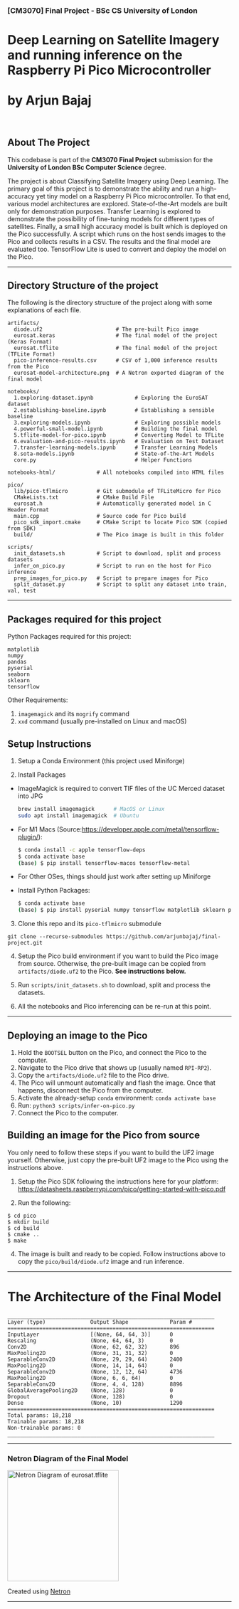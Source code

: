 ### [CM3070] Final Project - BSc CS University of London

<h1>
  Deep Learning on Satellite Imagery
  <br>and running inference on the
  <br>Raspberry Pi Pico Microcontroller
  <br><br><bold>by Arjun Bajaj</bold>
</h1>

<br>

## About The Project

This codebase is part of the **CM3070 Final Project** submission for the __University of London BSc Computer Science__ degree.

The project is about Classifying Satellite Imagery using Deep Learning. The primary goal of this project is to demonstrate the ability and run a high-accuracy yet tiny model on a Raspberry Pi Pico microcontroller. To that end, various model architectures are explored. State-of-the-Art models are built only for demonstration purposes. Transfer Learning is explored to demonstrate the possibility of fine-tuning models for different types of satellites. Finally, a small high accuracy model is built which is deployed on the Pico successfully. A script which runs on the host sends images to the Pico and collects results in a CSV. The results and the final model are evaluated too. TensorFlow Lite is used to convert and deploy the model on the Pico.

----

## Directory Structure of the project

The following is the directory structure of the project along with some explanations of each file.

```
artifacts/
  diode.uf2                       # The pre-built Pico image
  eurosat.keras                   # The final model of the project (Keras Format)
  eurosat.tflite                  # The final model of the project (TFLite Format)
  pico-inference-results.csv      # CSV of 1,000 inference results from the Pico
  eurosat-model-architecture.png  # A Netron exported diagram of the final model

notebooks/
  1.exploring-dataset.ipynb             # Exploring the EuroSAT dataset
  2.establishing-baseline.ipynb         # Establishing a sensible baseline
  3.exploring-models.ipynb              # Exploring possible models
  4.powerful-small-model.ipynb          # Building the final model
  5.tflite-model-for-pico.ipynb         # Converting Model to TFLite
  6.evaluation-and-pico-results.ipynb   # Evaluation on Test Dataset
  7.transfer-learning-models.ipynb      # Transfer Learning Models
  8.sota-models.ipynb                   # State-of-the-Art Models
  core.py                               # Helper Functions

notebooks-html/             # All notebooks compiled into HTML files

pico/
  lib/pico-tflmicro         # Git submodule of TFLiteMicro for Pico
  CMakeLists.txt            # CMake Build File
  eurosat.h                 # Automatically generated model in C Header Format
  main.cpp                  # Source code for Pico build
  pico_sdk_import.cmake     # CMake Script to locate Pico SDK (copied from SDK)
  build/                    # The Pico image is built in this folder

scripts/
  init_datasets.sh          # Script to download, split and process datasets
  infer_on_pico.py          # Script to run on the host for Pico inference
  prep_images_for_pico.py   # Script to prepare images for Pico
  split_dataset.py          # Script to split any dataset into train, val, test
```

----



## Packages required for this project

Python Packages required for this project:
```
matplotlib
numpy
pandas
pyserial
seaborn
sklearn
tensorflow
```

Other Requirements:

1. `imagemagick` and its `mogrify` command
2. `xxd` command (usually pre-installed on Linux and macOS)


## Setup Instructions

1. Setup a Conda Environment (this project used Miniforge)

2. Install Packages
  * ImageMagick is required to convert TIF files of the UC Merced dataset into JPG
    ```bash
    brew install imagemagick      # MacOS or Linux
    sudo apt install imagemagick  # Ubuntu
    ```

  * For M1 Macs (Source:https://developer.apple.com/metal/tensorflow-plugin/):
      ```bash
      $ conda install -c apple tensorflow-deps
      $ conda activate base
      (base) $ pip install tensorflow-macos tensorflow-metal
      ```

  * For Other OSes, things should just work after setting up Miniforge

  * Install Python Packages:
    ```bash
    $ conda activate base
    (base) $ pip install pyserial numpy tensorflow matplotlib sklearn pandas seaborn
    ```

3. Clone this repo and its `pico-tflmicro` submodule
  ```
  git clone --recurse-submodules https://github.com/arjunbajaj/final-project.git
  ```

4. Setup the Pico build environment if you want to build the Pico image from source. Otherwise, the pre-built image can be copied from `artifacts/diode.uf2` to the Pico. **See instructions below.**

5. Run `scripts/init_datasets.sh` to download, split and process the datasets.

6. All the notebooks and Pico inferencing can be re-run at this point.


----


## Deploying an image to the Pico

1. Hold the `BOOTSEL` button on the Pico, and connect the Pico to the computer.
2. Navigate to the Pico drive that shows up (usually named `RPI-RP2`).
3. Copy the `artifacts/diode.uf2` file to the Pico drive.
4. The Pico will unmount automatically and flash the image. Once that happens, disconnect the Pico from the computer.
5. Activate the already-setup `conda` environment: `conda activate base`
5. Run: `python3 scripts/infer-on-pico.py`
6. Connect the Pico to the computer.


## Building an image for the Pico from source

You only need to follow these steps if you want to build the UF2 image yourself. Otherwise, just copy the pre-built UF2 image to the Pico using the instructions above.

1. Setup the Pico SDK following the instructions here for your platform:
https://datasheets.raspberrypi.com/pico/getting-started-with-pico.pdf

3. Run the following:

```
$ cd pico
$ mkdir build
$ cd build
$ cmake ..
$ make
```

4. The image is built and ready to be copied. Follow instructions above to copy the `pico/build/diode.uf2` image and run inference.


----


# The Architecture of the Final Model

```
_________________________________________________________________
Layer (type)              Output Shape             Param #
=================================================================
InputLayer                [(None, 64, 64, 3)]      0
Rescaling                 (None, 64, 64, 3)        0
Conv2D                    (None, 62, 62, 32)       896
MaxPooling2D              (None, 31, 31, 32)       0
SeparableConv2D           (None, 29, 29, 64)       2400
MaxPooling2D              (None, 14, 14, 64)       0
SeparableConv2D           (None, 12, 12, 64)       4736
MaxPooling2D              (None, 6, 6, 64)         0
SeparableConv2D           (None, 4, 4, 128)        8896
GlobalAveragePooling2D    (None, 128)              0
Dropout                   (None, 128)              0
Dense                     (None, 10)               1290
=================================================================
Total params: 18,218
Trainable params: 18,218
Non-trainable params: 0
_________________________________________________________________
```

----

### Netron Diagram of the Final Model

<a href="artifacts/eurosat-model-architecture.png">
  <img src="artifacts/eurosat-model-architecture.png?raw=true" width="250" alt="Netron Diagram of eurosat.tflite" />
</a>

Created using [Netron](https://github.com/lutzroeder/Netron)

----
